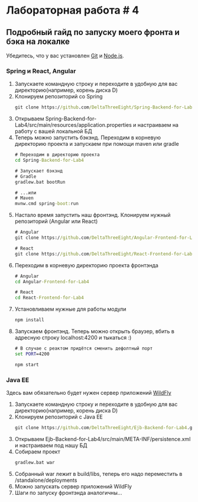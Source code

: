 # Лабораторная работа \# 4

## Подробный гайд по запуску моего фронта и бэка на локалке

Убедитесь, что у вас установлен [Git](https://git-scm.com/downloads) и [Node.js](https://nodejs.org/en/).

### Spring и React, Angular

1. Запускаете командную строку и переходите в удобную для вас директорию(например, корень диска D)
2. Клонируем репозиторий со Spring
    ```cmd
    git clone https://github.com/DeltaThreeEight/Spring-Backend-for-Lab4.git
    ```
3. Открываем Spring-Backend-for-Lab4/src/main/resources/application.properties и настраиваем на работу с вашей локальной БД
4. Теперь можно запустить бэкэнд. Переходим в корневую директорию проекта и запускаем при помощи maven или gradle
    ```cmd
    # Переходим в директорию проекта
    cd Spring-Backend-for-Lab4
    
    # Запускает бэкэнд
    # Gradle
    gradlew.bat bootRun
    
    # ...или
    # Maven
    mvnw.cmd spring-boot:run
    ```
5. Настало время запустить наш фронтэнд. Клонируем нужный репозиторий (Angular или React)
    ```cmd
    # Angular
    git clone https://github.com/DeltaThreeEight/Angular-Frontend-for-Lab4.git
    
    # React
    git clone https://github.com/DeltaThreeEight/React-Frontend-for-Lab4.git
    ```
6. Переходим в корневую директорию проекта фронтэнда
    ```cmd
    # Angular
    cd Angular-Frontend-for-Lab4
    
    # React
    cd React-Frontend-for-Lab4
    ```
7. Установливаем нужные для работы модули
    ```cmd
    npm install
    ```
8. Запускаем фронтэнд. Теперь можно открыть браузер, вбить в адресную строку localhost:4200 и тыкаться :)
    ```cmd 
    # В случае с реактом придётся сменить дефолтный порт
    set PORT=4200
    
    npm start
    ```

### Java EE

Здесь вам обязательно будет нужен сервер приложений [WildFly](https://wildfly.org/downloads/)

1. Запускаете командную строку и переходите в удобную для вас директорию(например, корень диска D)
2. Клонируем репозиторий с Java EE
    ```cmd
    git clone https://github.com/DeltaThreeEight/Ejb-Backend-for-Lab4.git
    ```
3. Открываем Ejb-Backend-for-Lab4/src/main/META-INF/persistence.xml и настраиваем под нашу БД
4. Собираем проект 
    ```cmd
    gradlew.bat war
    ```
5. Собранный war лежит в build/libs, теперь его надо переместить в <wildfly-directory>/standalone/deployments
6. Можно запускать сервер приложений WildFly
7. Шаги по запуску фронтэнда аналогичны...
